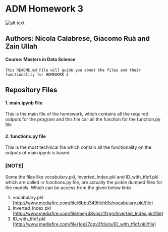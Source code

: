 
# ADM Homework 3
![alt text](https://images.squarespace-cdn.com/content/v1/521b03dfe4b090faa025337f/1431575334786-HMH47AMFY26R8XWIJ305/ke17ZwdGBToddI8pDm48kDLdy417ioW1XN8pVTRRcrV7gQa3H78H3Y0txjaiv_0fDoOvxcdMmMKkDsyUqMSsMWxHk725yiiHCCLfrh8O1z5QPOohDIaIeljMHgDF5CVlOqpeNLcJ80NK65_fV7S1Ucw9RPZaVNMwAiaCH5cUexlLh88IEecQmSwgsR20m9ERguvgCERZpXNZ8mcSs3tIUA/image-asset.jpeg)
## Authors: Nicola Calabrese, Giacomo Ruà and Zain Ullah
#### Course: Masters in Data Science
```
This README.md File will guide you about the files and their functionality for HOMEWORK 3 
```
## Repository Files

#### 1. main.ipynb File

This is the main file of the homework, which contains all the required outputs for the program and this file call all the function for the function.py file

#### 2. functions.py file

This is the most technical file which contain all the functionality on the outputs of main.ipynb is based.

### [NOTE]
Some the files like vocabulary.pkl, Inverted_Index.pkl and ID_with_tfidf.pkl which are called in functions.py file, are actually the pickle dumped files for the models.
Which can be access from the given below links

1. vocabulary.pkl [http://www.mediafire.com/file/6bbti349ifchh1v/vocabulary.pkl/file]
2. Inverted_Index.pkl [http://www.mediafire.com/file/mejr48vnsz1fzgn/Inverted_Index.pkl/file]
3. ID_with_tfidf.pkl [http://www.mediafire.com/file/1os27gqv2fdjytu/ID_with_tfidf.pkl/file]

